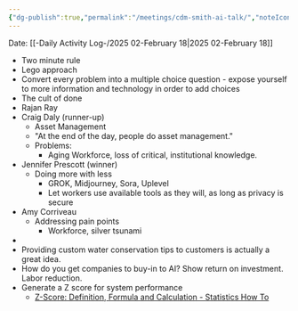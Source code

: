 ```yaml
---
{"dg-publish":true,"permalink":"/meetings/cdm-smith-ai-talk/","noteIcon":"","created":"2025-05-20T10:31:48.603-05:00"}
---
```


Date: [[-Daily Activity Log-/2025 02-February 18\|2025 02-February 18]]

- Two minute rule
- Lego approach
- Convert every problem into a multiple choice question - expose yourself to more information and technology in order to add choices
- The cult of done
- Rajan Ray
- Craig Daly (runner-up)
	- Asset Management
	- "At the end of the day, people do asset management."
	- Problems:
		- Aging Workforce, loss of critical, institutional knowledge.
- Jennifer Prescott (winner)
	- Doing more with less
		- GROK, Midjourney, Sora, Uplevel
		- Let workers use available tools as they will, as long as privacy is secure
- Amy Corriveau
	- Addressing pain points
		- Workforce, silver tsunami
- 
- Providing custom water conservation tips to customers is actually a great idea.
- How do you get companies to buy-in to AI? Show return on investment. Labor reduction.
- Generate a Z score for system performance
	- [Z-Score: Definition, Formula and Calculation - Statistics How To](https://www.statisticshowto.com/probability-and-statistics/z-score/)